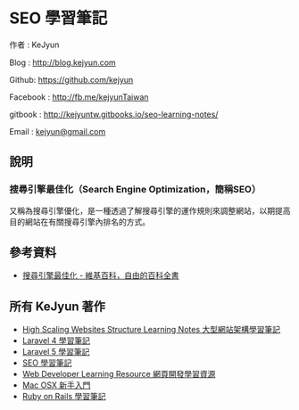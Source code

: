 # SEO 學習筆記

作者 : KeJyun

Blog : http://blog.kejyun.com

Github: https://github.com/kejyun

Facebook : http://fb.me/kejyunTaiwan

gitbook : http://kejyuntw.gitbooks.io/seo-learning-notes/

Email : kejyun@gmail.com


## 說明

### 搜尋引擎最佳化（Search Engine Optimization，簡稱SEO）

又稱為搜尋引擎優化，是一種透過了解搜尋引擎的運作規則來調整網站，以期提高目的網站在有關搜尋引擎內排名的方式。


## 參考資料
 * [搜尋引擎最佳化 - 維基百科，自由的百科全書](http://zh.wikipedia.org/wiki/%E6%90%9C%E5%B0%8B%E5%BC%95%E6%93%8E%E6%9C%80%E4%BD%B3%E5%8C%96)


## 所有 KeJyun 著作
* [High Scaling Websites Structure Learning Notes 大型網站架構學習筆記](http://kejyuntw.gitbooks.io/high-scaling-websites-structure-learning-notes/)
* [Laravel 4 學習筆記](http://kejyuntw.gitbooks.io/laravel-4-learning-notes/)
* [Laravel 5 學習筆記](http://kejyuntw.gitbooks.io/laravel-5-learning-notes/)
* [SEO 學習筆記](http://kejyuntw.gitbooks.io/seo-learning-notes/)
* [Web Developer Learning Resource 網頁開發學習資源](http://kejyuntw.gitbooks.io/web-developer-learning-resource/)
* [Mac OSX 新手入門](http://kejyuntw.gitbooks.io/mac-osx-for-newbie/)
* [Ruby on Rails 學習筆記](http://kejyuntw.gitbooks.io/ruby-on-rails-learning-note/)